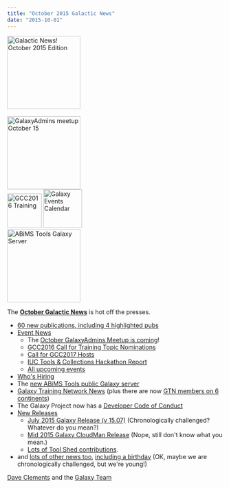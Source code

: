 ```yaml
---
title: "October 2015 Galactic News"
date: "2015-10-01"
---
```

<div class='right'>
<a href='/galaxy-updates/2015-10/'><img src="/images/galaxy-logos/GalaxyNews.png" alt="Galactic News! October 2015 Edition" width=170 /></a><br /><br />
<a href='/galaxy-updates/2015-10/#october-galaxyadmins-meetup'><img src="/images/logos/GalaxyAdmins.png" alt="GalaxyAdmins meetup October 15" width="170" /></a><br />
<a href='/galaxy-updates/2015-10/#gcc2016-call-for-training-topic-nominations'><img src="/events/gcc2016/GCC2016TrainingLogo400.png" alt="GCC2016 Training" width="80" /></a>
<a href='/galaxy-updates/2015-10/#upcoming-events'><img src="/images/logos/GalxyEventsCalThumb.png" alt="Galaxy Events Calendar" width="90" /></a><br />
<a href='/galaxy-updates/2015-10/#new-public-galaxy-servers'><img src="/images/logos/ABiMSLogo.png" alt="ABiMS Tools Galaxy Server" width="170" /></a>
</div>

The **[October Galactic News](/galaxy-updates/2015-10/)** is hot off the presses.
* [60 new publications, including 4 highlighted pubs](/galaxy-updates/2015-10/#new-papers)
* [Event News](/galaxy-updates/2015-10/#events)
  * The [October GalaxyAdmins Meetup is coming](/galaxy-updates/2015-10/#october-galaxyadmins-meetup)!
  * [GCC2016 Call for Training Topic Nominations](/galaxy-updates/2015-10/#gcc2016-call-for-training-topic-nominations)
  * [Call for GCC2017 Hosts](/galaxy-updates/2015-10/#call-for-gcc2017-hosts)
  * [IUC Tools & Collections Hackathon Report](/galaxy-updates/2015-10/#iuc-tools--collections-hackathon-report)
  * [All upcoming events](/galaxy-updates/2015-10/#upcoming-events)
* [Who's Hiring](/galaxy-updates/2015-10/#whos-hiring)
* The [new ABiMS Tools public Galaxy server](/galaxy-updates/2015-10/#new-public-galaxy-servers)
* [Galaxy Training Network News](/galaxy-updates/2015-10/#galaxy-training-network-news) (plus there are now [GTN members on 6 continents](/galaxy-updates/2015-10/#galaxy-community-hubs))
* The Galaxy Project now has a [Developer Code of Conduct](/galaxy-updates/2015-10/#galaxy-developer-code-of-conduct)
* [New Releases](/galaxy-updates/2015-10/#releases)
  * [July 2015 Galaxy Release (v 15.07)](/galaxy-updates/2015-10/#july-2015-galaxy-release-v-1507) (Chronologically challenged?  Whatever do you mean?)
  * [Mid 2015 Galaxy CloudMan Release](/galaxy-updates/2015-10/#mid-2015-galaxy-cloudman-release) (Nope, still don't know what you mean.)
  * [Lots of Tool Shed contributions](/toolshed/contributions/2015-09/).
* and [lots of other news too](/galaxy-updates/2015-10/#other-news), [including a birthday](/galaxy-updates/2015-10/#galaxy-turns-10) (OK, maybe we are chronologically challenged, but we're young!)

[Dave Clements](/people/dave-clements/) and the [Galaxy Team](/galaxy-team/)
